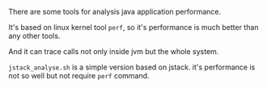 There are some tools for analysis java application performance.

It's based on linux kernel tool `perf`, so it's performance is much better than any other tools.

And it can trace calls not only inside jvm but the whole system.

`jstack_analyse.sh` is a simple version based on jstack. it's performance is not so well but not require `perf` command.

